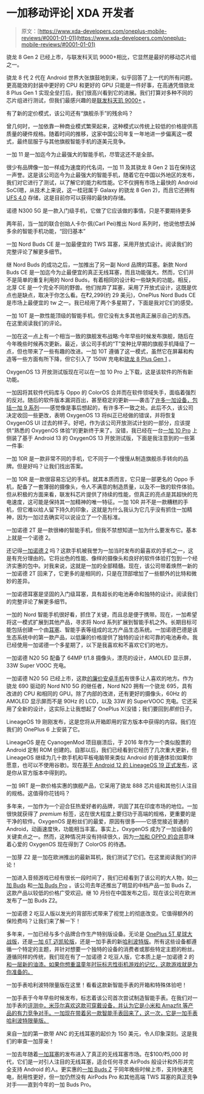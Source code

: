 # 一加移动评论| XDA 开发者

> 原文：[https://www.xda-developers.com/oneplus-mobile-reviews/#0001-01-01](https://www.xda-developers.com/oneplus-mobile-reviews/#0001-01-01)

[](/snapdragon-8-gen-2-vs-mediatek-dimensity-9000-plus/)

骁龙 8 Gen 2 已经上市，与联发科天玑 9000+相比，它显然是最好的移动芯片组之一。

骁龙 8 代 2 代在 Android 世界大张旗鼓地到来，似乎回答了上一代的所有问题。更高能效的封装中更好的 CPU 和更好的 GPU 只能是一件好事，在高通凭借骁龙 8 Plus Gen 1 实现全垒打后，我们很高兴看到它的进展。我们打算对多种不同的芯片组进行测试，但我们最感兴趣的是[联发科天玑 9000+](https://www.xda-developers.com/mediatek-dimensity-9000-plus/) 。

[](/oneplus-11-display-evaluation/)

有了新的定价模式，该公司还有“旗舰杀手”的残余吗？

曾几何时，一加依靠一种商业模式繁荣起来，这种模式以传统上较低的价格提供高质量的硬件规格。随着时间的推移，这家中国公司年复一年地进一步偏离这一模式，最终屈服于与其他旗舰智能手机的逐美元竞争。

[](/oneplus-11-performance-evaluation/)

一加 11 是一加迄今为止最强大的智能手机，尽管这还不是全部。

很少有品牌像一加一样成为速度的代名词，一加 11 及其骁龙 8 Gen 2 旨在保持这一声誉。这是该公司迄今为止最强大的智能手机，随着它在中国以外地区的发布，我们对它进行了测试，以了解它的能力和性能。它不仅拥有市场上最快的 Android SoC(嗯，从技术上来说，这一桂冠属于 Galaxy 的骁龙 8 Gen 2)，而且它还拥有 [UFS 4.0](https://www.xda-developers.com/ufs-4/) 存储，这是目前你可以获得的最快的存储。

[](/oneplus-nord-n300-review/)

诺德 N300 5G 是一款入门级手机，它做了它应该做的事情，只是不要期待更多

两年前，当一加的联合创始人卡尔·佩(Carl Pei)推出 Nord 系列时，他说他想去掉多余的智能手机功能，“回归基本”

[](/oneplus-nord-buds-ce-review/)

一加 Nord Buds CE 是一加最便宜的 TWS 耳塞，采用开放式设计。阅读我们的完整评论了解更多细节。

继 Nord Buds 的成功之后，一加推出了另一副 Nord 品牌的耳塞。新款 Nord Buds CE 是一加迄今为止最便宜的真正无线耳塞，而且功能强大。然而，它们并不是简单的重复利用的 Nord Buds，有着相同的设计和一些缺失的功能。相反，北芽 CE 是一个完全不同的野兽。他们抛弃了耳塞，采用了开放式设计，这既是优点也是缺点，取决于你怎么看。在₹2,299(约 29 美元)，OnePlus Nord Buds CE 是市场上最便宜的 tw 之一。我已经用了两个多星期了，下面是我对它们的感受。

[](/oneplus-10t-review/)

一加 10T 是一款性能顶级的智能手机，但它没有太多其他真正展示自己的东西。在这里阅读我们的评论。

一加在这一点上有一个相当一致的旗舰发布战略:今年早些时候发布旗舰，随后在今年晚些时候再次更新。最近，该公司手机的“T”变种比早期的旗舰手机降级了一点，但也带来了一些有趣的改进。一加 10T 遵循了这一模式，虽然它在屏幕和构造等一些方面有所下降，但它引入了 150W 充电和[骁龙 8 Plus Gen 1](https://www.xda-developers.com/qualcomm-snapdragon-8-plus-gen-1/) 。

[](/oneplus-oxygenos-13-open-beta-hands-on/)

OxygenOS 13 开放测试版现在可以在一加 10 Pro 上下载，这是该软件的所有新功能。

一加因将其软件代码库与 Oppo 的 ColorOS 合并而在软件领域失手，面临着强烈的反对。随后的软件版本漏洞百出，甚至稳定的更新——袭击了[许多一加设备，包括一加 9 系列](https://www.xda-developers.com/oneplus-9-oxygenos-12-stable-update-bugs/)——感觉像是事后想起的，有许多不一致之处。此后不久，该公司决定收回一些更改，表明 OxygenOS 13 将纠正已经做的错误，并将恢复 OxygenOS UI 过去的样子。好吧，作为该公司开放测试计划的一部分，应该提供“熟悉的 OxygenOS 体验”的更新终于来了。没错，我已经在一台[一加 10 Pro](https://www.xda-developers.com/oneplus-10-pro-review/) 上侧装了基于 Android 13 的 OxygenOS 13 开放测试版，下面是我注意到的一些第一件事:

[](/oneplus-10r-review/)

一加 10R 是一款非常不同的手机，它不同于一个慢慢从制造旗舰杀手转向的品牌。但是好吗？让我们找出答案。

一加 10R 是一款很容易忘记的手机。就其本质而言，它只是一部更名的 Oppo 手机，配备了一套薄弱的摄像头，令人不满意的制造质量，以及不一致的软件体验。但从积极的方面来看，联发科芯片提供了持续的性能，但真正的亮点是其超快的充电速度，这可能是保持其一加精神的唯一特征。一加 10R 并不是一款糟糕的手机，但它难以给人留下持久的印象，这就是为什么我认为它几乎没有抓住一加精神，因为一加过去确实可以说设立了一个高标准。

[](/oneplus-nord-2t-review/)

一加诺德 2T 是一款很棒的智能手机，但我不禁想知道一加为什么要发布它。基本上就是一个诺德 2。

还记得[一加诺德 2](https://www.xda-developers.com/oneplus-nord-2-review/) 吗？这款手机被我誉为一加当时发布的最喜欢的手机之一，这是有充分理由的。它将出色的性能、像样的摄像头和良好的软件体验打包到一个经济实惠的包中。对我来说，这就是一加的全部精髓。现在，该公司带着焕然一新的一加诺德 2T 回来了，它更多的是相同的，只是在顶部增加了一些额外的比特和微妙的差异。

[](/oneplus-nord-buds-review/)

一加诺德耳塞是坚固的入门级耳塞，具有超长的电池寿命和独特的设计。阅读我们的完整评论了解更多细节。

一加的 Nord 智能手机很好看，抓住了关键，而且总是便于携带。现在，一加希望将这一模式扩展到其他产品，寻求将 Nord 系列扩展到智能手机之外。长期目标可能包括创建一个由[耳塞](https://www.xda-developers.com/best-wireless-earbuds/)、智能手表等组成的北方产品生态系统。一加诺德巴德是该生态系统中的第一款产品，以低廉的价格提供了独特的设计和可靠的电池寿命。我已经使用一加诺德一个多星期了，以下是我喜欢和不喜欢它们的地方。

[](/oneplus-nord-n20-5g-hands-on/)

一加诺德 N20 5G 配备了 64MP f/1.8 摄像头，漂亮的设计，AMOLED 显示屏，33W Super VOOC 充电。

一加诺德 N20 5G 已经上市，这款[的廉价安卓手机](https://www.xda-developers.com/best-cheap-android-phones/)有很多让人喜欢的地方。作为骁龙 690 驱动的 Nord N10 5G 的继任者，Nord N20 拥有一个骁龙 695，具有改进的 CPU 和相同的 GPU。除了内部的改进，还有更好的摄像头，60Hz 的 AMOLED 显示屏而不是 90Hz 的 LCD，以及 33W 的 SuperVOOC 充电。它还采用了全新的设计，这实际上让我想起了 OnePlus X(没错；我们要回到*那些*日子。

[](/lineageos-19-hands-on/)

LineageOS 19 刚刚发布，这是您将从开箱即用的官方版本中获得的内容。我们在我们的 OnePlus 6 上安装了它。

LineageOS 是在 CyanogenMod 项目崩溃后，于 2016 年作为一个类似股票的 Android 定制 ROM 创建的。自那以后，我们已经看到它经历了几次重大更新，但 LineageOS 继续为几十款手机和平板电脑带来类似 Android 的普通体验(如果你愿意，也可以不使用谷歌)。现在[基于 Android 12 的 LineageOS 19 正式发布](https://www.xda-developers.com/lineageos-19-android-12/)，这是你从官方版本中得到的。

[](/oneplus-9rt-review/)

一加 9RT 是一款价格实惠的旗舰产品，它采用了骁龙 888 芯片组和其他引人注目的规格。这值得你花钱吗？

多年来，一加作为一个迎合狂热爱好者的品牌，巩固了其在印度市场的地位。一加很快就获得了 *premium* 标签，这在很大程度上要归功于高端的规格，更重要的是干净的软件。OxygenOS 是粉丝们的最爱，原因有很多——它感觉接近普通的 Android，动画速度快，功能相当丰富。事实上，OxygenOS 成为了一加设备的关键卖点之一。然而，这种情况并没有持续很久，因为[一加和 OPPO 的合并](https://www.xda-developers.com/oneplus-details-future-product-software-strategy-after-oppo-merger/)意味着心爱的 OxygenOS 现在得到了 ColorOS 的待遇。

[](/oneplus-buds-z2-review/)

一加芽 Z2 是一加在欧洲推出的最新耳机，我们测试了它们。在这里阅读我们的评论！

一加进入音频游戏已经有很长一段时间了，我们已经看到了该公司的大人物，如[一加 Buds](https://www.xda-developers.com/oneplus-buds-review/) 和[一加 Buds Pro](https://www.xda-developers.com/oneplus-buds-pro-review/) 。该公司去年还推出了明显的中档产品一加 Buds Z，这款产品以较低的价格广受欢迎。继 10 月份在中国发布之后，现在该公司在欧洲发布了一加 Buds Z2。

[](/oneplus-nord-2-pac-man-edition/)

一加诺德 2 吃豆人版以发光的背部形式带来了视觉上的彻底改变。它值得额外的保险费吗？让我们来了解一下！

多年来，一加已经与多个品牌合作生产特别版设备。无论是 [OnePlus 5T 星球大战版](https://www.xda-developers.com/oneplus-5t-star-wars-edition-the-last-jedi/)，还是[一加 6T 迈凯轮版](https://www.xda-developers.com/oneplus-6t-mclaren-edition-hands-on/)，还是一加手表的新[哈利波特版](https://www.xda-developers.com/oneplus-watch-harry-potter-edition/)。所有这些设备都遵循一个特定的主题，并针对想要一个独特的设备的消费者或那些特定主题的粉丝。遵循同样的传统，我们现在有了一加诺德 2 吃豆人版，它本质上是一加诺德 2 的[和一层新的油漆。如果你想重温童年时玩标志性街机游戏的记忆，这款游戏就是为你准备的。](https://www.xda-developers.com/oneplus-nord-2-review/)

[](/oneplus-watch-harry-potter-edition/)

一加手表哈利波特限量版在这里！看看这款新智能手表的开箱和特殊体验吧！

一加手表于今年早些时候发布，标志着该公司首次尝试制造智能手表。在我们对一加手表的[评测中，米莎尔喜欢这款可穿戴设备，并认为它是小米和 Amazfit 等产品的有力竞争对手。一加现在带着另一款智能手表回来了，这一次，它是一加手表哈利波特限量版。](https://www.xda-developers.com/oneplus-watch-review/)

[](/oneplus-buds-pro-review/)

来自一加的第一款带 ANC 的无线耳塞的起价为 150 美元，令人印象深刻。这是我们的审查一加芽亲！

一加去年随着[一加耳塞](https://www.xda-developers.com/oneplus-buds-review/)的发布进入了真正的无线耳塞市场。在$100/₹5,000 时代，它们是一对引人注目的无线耳塞，适合任何寻求 AirPods 般设计和外形并完全支持 Android 的人。更实惠的[一加 Buds Z](https://www.xda-developers.com/oneplus-buds-z-affordable-true-wireless-earbuds-fast-charging/) 于同年晚些时候上市，支持快速充电，耐用性更好，但一加仍然没有 AirPods Pro 和其他高端 TWS 耳塞的真正竞争对手——直到今年的一加 Buds Pro。